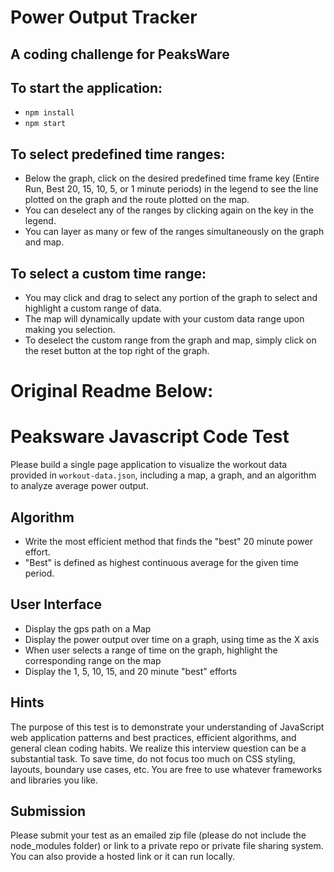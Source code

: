 # Power Output Tracker
## A coding challenge for PeaksWare

## To start the application:
- ```npm install```
- ```npm start```

## To select predefined time ranges:
- Below the graph, click on the desired predefined time frame key (Entire Run, Best 20, 15, 10, 5, or 1 minute periods) in the legend to see the line plotted on the graph and the route plotted on the map.  
- You can deselect any of the ranges by clicking again on the key in the legend.
- You can layer as many or few of the ranges simultaneously on the graph and map.

## To select a custom time range:
- You may click and drag to select any portion of the graph to select and highlight a custom range of data.
- The map will dynamically update with your custom data range upon making you selection.
- To deselect the custom range from the graph and map, simply click on the reset button at the top right of the graph.










# Original Readme Below:

# Peaksware Javascript Code Test

Please build a single page application to visualize the workout data provided in `workout-data.json`, including a map, a graph, and an algorithm to analyze average power output.

## Algorithm
- Write the most efficient method that finds the "best" 20 minute power effort.
- "Best" is defined as highest continuous average for the given time period.

## User Interface
- Display the gps path on a Map
- Display the power output over time on a graph, using time as the X axis
- When user selects a range of time on the graph, highlight the corresponding range on the map
- Display the 1, 5, 10, 15, and 20 minute "best" efforts

## Hints
The purpose of this test is to demonstrate your understanding of JavaScript web application patterns and best practices, efficient algorithms, and general clean coding habits. We realize this interview question can be a substantial task. To save time, do not focus too much on CSS styling, layouts, boundary use cases, etc. You are free to use whatever frameworks and libraries you like.

## Submission
Please submit your test as an emailed zip file (please do not include the node_modules folder) or link to a private repo or private file sharing system. You can also provide a hosted link or it can run locally.
